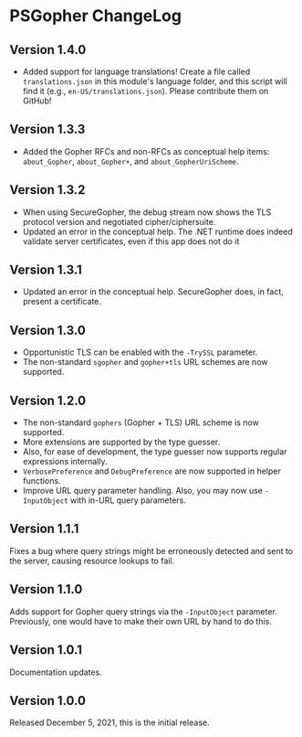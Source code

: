 # PSGopher ChangeLog

## Version 1.4.0
-  Added support for language translations!  Create a file called `translations.json` in this module's language folder, and this script will find it (e.g., `en-US/translations.json`).  Please contribute them on GitHub!

## Version 1.3.3
-  Added the Gopher RFCs and non-RFCs as conceptual help items:  `about_Gopher`, `about_Gopher+`, and `about_GopherUriScheme`.

## Version 1.3.2
-  When using SecureGopher, the debug stream now shows the TLS protocol version and negotiated cipher/ciphersuite.
-  Updated an error in the conceptual help.  The .NET runtime does indeed validate server certificates, even if this app does not do it

## Version 1.3.1
-  Updated an error in the conceptual help.  SecureGopher does, in fact, present a certificate.

## Version 1.3.0
-  Opportunistic TLS can be enabled with the `-TrySSL` parameter.
-  The non-standard `sgopher` and `gopher+tls` URL schemes are now supported.

## Version 1.2.0
-  The non-standard `gophers` (Gopher + TLS) URL scheme is now supported.
-  More extensions are supported by the type guesser.
-  Also, for ease of development, the type guesser now supports regular expressions internally.
-  `VerbosePreference` and `DebugPreference` are now supported in helper functions.
-  Improve URL query parameter handling.  Also, you may now use `-InputObject` with in-URL query parameters.

## Version 1.1.1
Fixes a bug where query strings might be erroneously detected and sent to the server, causing resource lookups to fail.

## Version 1.1.0
Adds support for Gopher query strings via the `-InputObject` parameter.  Previously, one would have to make their own URL by hand to do this.

## Version 1.0.1
Documentation updates.

## Version 1.0.0
Released December 5, 2021, this is the initial release.